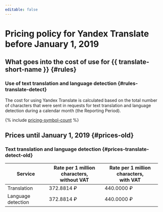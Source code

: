 ```yaml
---
editable: false
---
```

# Pricing policy for Yandex Translate before January 1, 2019

## What goes into the cost of use for {{ translate-short-name }} {#rules}

### Use of text translation and language detection {#rules-translate-detect}

The cost for using Yandex Translate is calculated based on the total number of characters that were sent in requests for text translation and language detection during a calendar month (the Reporting Period).

{% include [pricing-symbol-count](../../_includes/pricing-symbol-count.md) %}

## Prices until January 1, 2019 {#prices-old}

### Text translation and language detection {#prices-translate-detect-old}

| Service | Rate per 1 million characters,<br/>without VAT | Rate per 1 million characters,<br/>with VAT |
| ----- | ----- | ----- |
| Translation | 372.8814 ₽ | 440.0000 ₽ |
| Language detection | 372.8814 ₽ | 440.0000 ₽ |

